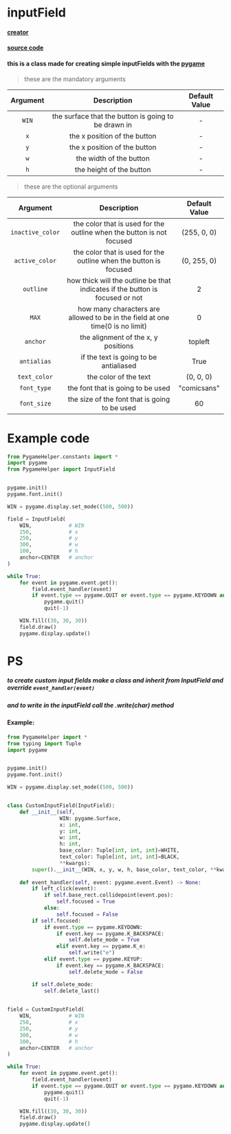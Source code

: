 # inputField

#### [creator](https://github.com/Emc2356)
#### [source code](https://github.com/Emc2356/PygameHelper)

#### this is a class made for creating simple inputFields with the [pygame](https://www.pygame.org)
> these are the mandatory arguments

| Argument | Description | Default Value |
|:----------:|:-------------:|:---------------:|
| `WIN` | the surface that the button is going to be drawn in | - |
| `x` | the x position of the button | - |
| `y` | the x position of the button | - |
| `w` | the width of the button | - |
| `h` | the height of the button | - |
> these are the optional arguments

| Argument | Description | Default Value |
|:----------:|:-------------:|:---------------:|
| `inactive_color` | the color that is used for the outline when the button is not focused | (255, 0, 0) |
| `active_color` | the color that is used for the outline when the button is focused | (0, 255, 0) |
| `outline` | how thick will the outline be that indicates if the button is focused or not | 2 |
| `MAX` | how many characters are allowed to be in the field at one time(0 is no limit) | 0 |
| `anchor` | the alignment of the x, y positions | topleft | 
| `antialias` | if the text is going to be antialiased | True |
| `text_color` | the color of the text | (0, 0, 0) |
| `font_type` | the font that is going to be used | "comicsans" |
| `font_size` | the size of the font that is going to be used | 60 |

# Example code
```python
from PygameHelper.constants import *
import pygame
from PygameHelper import InputField


pygame.init()
pygame.font.init()

WIN = pygame.display.set_mode((500, 500))

field = InputField(
    WIN,            # WIN
    250,            # x
    250,            # y
    300,            # w
    100,            # h
    anchor=CENTER   # anchor
)

while True:
    for event in pygame.event.get():
        field.event_handler(event)
        if event.type == pygame.QUIT or event.type == pygame.KEYDOWN and event.key == pygame.K_ESCAPE:
            pygame.quit()
            quit(-1)

    WIN.fill((30, 30, 30))
    field.draw()
    pygame.display.update()
```

# PS
##### to create custom input fields make a class and inherit from InputField and override `event_handler(event)`
##### and to write in the inputField call the .write(char) method
#### Example:
```python
from PygameHelper import *
from typing import Tuple
import pygame


pygame.init()
pygame.font.init()

WIN = pygame.display.set_mode((500, 500))


class CustomInputField(InputField):
    def __init__(self,
                 WIN: pygame.Surface,
                 x: int,
                 y: int,
                 w: int,
                 h: int,
                 base_color: Tuple[int, int, int]=WHITE,
                 text_color: Tuple[int, int, int]=BLACK,
                 **kwargs):
        super().__init__(WIN, x, y, w, h, base_color, text_color, **kwargs)
    
    def event_handler(self, event: pygame.event.Event) -> None:
        if left_click(event):
            if self.base_rect.collidepoint(event.pos):
                self.focused = True
            else:
                self.focused = False
        if self.focused:
            if event.type == pygame.KEYDOWN:
                if event.key == pygame.K_BACKSPACE:
                    self.delete_mode = True
                elif event.key == pygame.K_e:
                    self.write("e")
            elif event.type == pygame.KEYUP:
                if event.key == pygame.K_BACKSPACE:
                    self.delete_mode = False

        if self.delete_mode:
            self.delete_last()
    

field = CustomInputField(
    WIN,            # WIN
    250,            # x
    250,            # y
    300,            # w
    100,            # h
    anchor=CENTER   # anchor
)

while True:
    for event in pygame.event.get():
        field.event_handler(event)
        if event.type == pygame.QUIT or event.type == pygame.KEYDOWN and event.key == pygame.K_ESCAPE:
            pygame.quit()
            quit(-1)

    WIN.fill((30, 30, 30))
    field.draw()
    pygame.display.update()
```
